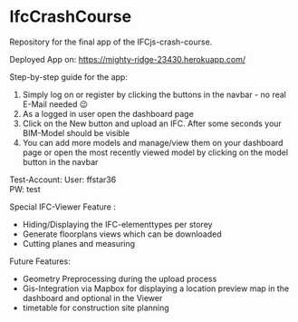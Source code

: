 # IfcCrashCourse
Repository for the final app of the IFCjs-crash-course.

Deployed App on:
https://mighty-ridge-23430.herokuapp.com/

Step-by-step guide for the app:
1. Simply log on or register by clicking the buttons in the navbar - no real E-Mail needed 😉
2. As a logged in user open the dashboard page
3. Click on the New button and upload an IFC. After some seconds your BIM-Model should be visible
4. You can add more models and manage/view them on your dashboard page or open the most recently viewed model by clicking on the model button in the navbar  

Test-Account:
	User: ffstar36	
	PW:   test

Special IFC-Viewer Feature : 
-	Hiding/Displaying the IFC-elementtypes per storey 
-	Generate floorplans views which can be downloaded
-	Cutting planes and measuring   

Future Features:
-	Geometry Preprocessing during the upload process
-	Gis-Integration via Mapbox for displaying a location preview map in the dashboard and optional in the Viewer 
-	timetable for construction site planning
